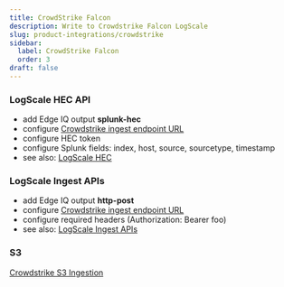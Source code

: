 ```yaml
---
title: CrowdStrike Falcon
description: Write to Crowdstrike Falcon LogScale
slug: product-integrations/crowdstrike
sidebar:
  label: CrowdStrike Falcon
  order: 3
draft: false
---
```


### LogScale HEC API

- add Edge IQ output **splunk-hec**
- configure [Crowdstrike ingest endpoint URL](https://library.humio.com/falcon-logscale-cloud/endpoints.html)
- configure HEC token
- configure Splunk fields: index, host, source, sourcetype, timestamp
- see also: [LogScale HEC](https://library.humio.com/logscale-api/log-shippers-hec.html)

### LogScale Ingest APIs

- add Edge IQ output **http-post**
- configure [Crowdstrike ingest endpoint URL](https://library.humio.com/falcon-logscale-cloud/endpoints.html)
- configure required headers (Authorization: Bearer foo)
- see also: [LogScale Ingest APIs](https://library.humio.com/logscale-api/api-ingest.html)

### S3

[Crowdstrike S3 Ingestion](https://www.crowdstrike.com/tech-hub/ng-siem/crowdstrike-falcon-logscale-s3-ingest/)
